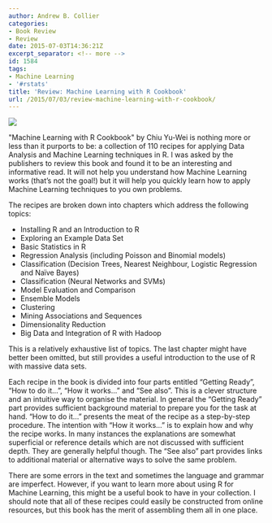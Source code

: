 ```yaml
---
author: Andrew B. Collier
categories:
- Book Review
- Review
date: 2015-07-03T14:36:21Z
excerpt_separator: <!-- more -->
id: 1584
tags:
- Machine Learning
- '#rstats'
title: 'Review: Machine Learning with R Cookbook'
url: /2015/07/03/review-machine-learning-with-r-cookbook/
---
```


<!--more-->

<img src="/img/2015/07/Machine-Learning-With-R-Cookbook.png">

"Machine Learning with R Cookbook" by Chiu Yu-Wei is nothing more or less than it purports to be: a collection of 110 recipes for applying Data Analysis and Machine Learning techniques in R. I was asked by the publishers to review this book and found it to be an interesting and informative read. It will not help you understand how Machine Learning works (that’s not the goal!) but it will help you quickly learn how to apply Machine Learning techniques to you own problems.

The recipes are broken down into chapters which address the following topics:

  * Installing R and an Introduction to R
  * Exploring an Example Data Set
  * Basic Statistics in R
  * Regression Analysis (including Poisson and Binomial models)
  * Classification (Decision Trees, Nearest Neighbour, Logistic Regression and Naïve Bayes)
  * Classification (Neural Networks and SVMs)
  * Model Evaluation and Comparison
  * Ensemble Models
  * Clustering
  * Mining Associations and Sequences
  * Dimensionality Reduction
  * Big Data and Integration of R with Hadoop

This is a relatively exhaustive list of topics. The last chapter might have better been omitted, but still provides a useful introduction to the use of R with massive data sets.

Each recipe in the book is divided into four parts entitled “Getting Ready”, “How to do it...”, “How it works...” and “See also”. This is a clever structure and an intuitive way to organise the material. In general the “Getting Ready” part provides sufficient background material to prepare you for the task at hand. “How to do it…” presents the meat of the recipe as a step-by-step procedure. The intention with “How it works...” is to explain how and why the recipe works. In many instances the explanations are somewhat superficial or reference details which are not discussed with sufficient depth. They are generally helpful though. The “See also” part provides links to additional material or alternative ways to solve the same problem.

There are some errors in the text and sometimes the language and grammar are imperfect. However, if you want to learn more about using R for Machine Learning, this might be a useful book to have in your collection. I should note that all of these recipes could easily be constructed from online resources, but this book has the merit of assembling them all in one place.

